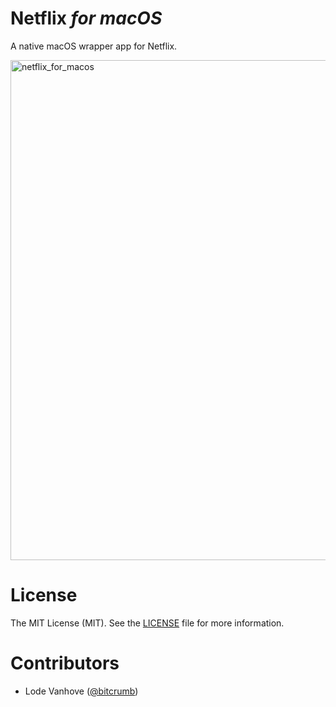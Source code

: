 # Netflix <em>for macOS</em>

A native macOS wrapper app for Netflix.

<img width="800" alt="netflix_for_macos" src="https://user-images.githubusercontent.com/135126/45848226-fb2cdf00-bd2d-11e8-9c20-74771a79cd33.png">

# License

The MIT License (MIT). See the [LICENSE](./LICENSE) file for more information.

# Contributors

* Lode Vanhove ([@bitcrumb](https://github.com/bitcrumb))
